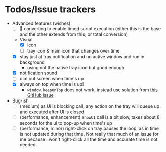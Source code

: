 # Todos/Issue trackers

- Advanced features (wishes):
    - [ ] 🚩 converting to enable timed script execution (either this is the base and the other extends from this, or total conversion)
    - Visual
        - [x] icon
        - [ ] tray icon & main icon that changes over time
    - [x] stay just at tray notification and no active window and run in background
        - using not the native tray icon but good enough  
    - [X] notification sound
    - [ ] dim out screen when time's up
    - [x] always on top when time is up!
        - `window.keepOnTop` does not work, instead use solution from 
          [this GitHub issue](https://github.com/PySimpleGUI/PySimpleGUI/issues/2977)
- Bug-ish
    - [ ] (medium) as Ui is blocking call, any action on the tray will queue up and executed after UI is closed
    - [ ] (performance, enhancement) `ShowUI` call is a bit slow, takes about 8 seconds for the ui to pop-up when time's up
    - [ ] (performance, minor) right-click on tray pauses the loop, as in time is not updated during that time.
          Not really that much of an issue for me because I won't right-click all the time and accurate time is not needed.
